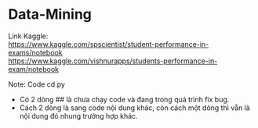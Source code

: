 # Data-Mining
Link Kaggle: <br>
https://www.kaggle.com/spscientist/student-performance-in-exams/notebook <br>
https://www.kaggle.com/vishnurapps/students-performance-in-exam/notebook <br>

Note: Code cd.py
+ Có 2 dòng ## là chưa chạy code và đang trong quá trình fix bug.
+ Cách 2 dòng là sang code nội dung khác, còn cách một dòng thì vẫn là nội dung đó nhung trường hợp khác.  
